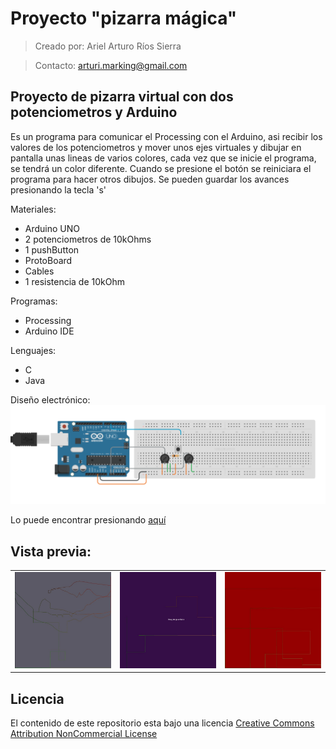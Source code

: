 # Proyecto "pizarra mágica"
>Creado por: Ariel Arturo Ríos Sierra

>Contacto: arturi.marking@gmail.com

## Proyecto de pizarra virtual con dos potenciometros y Arduino

Es un programa para comunicar el Processing con el Arduino, asi recibir los valores de los potenciometros y mover unos ejes virtuales y dibujar en pantalla unas lineas de varios colores, cada vez que se inicie el programa, se tendrá un color diferente. 
Cuando se presione el botón se reiniciara el programa para hacer otros dibujos. 
Se pueden guardar los avances presionando la tecla 's'

Materiales:
- Arduino UNO
- 2 potenciometros de 10kOhms
- 1 pushButton
- ProtoBoard
- Cables
- 1 resistencia de 10kOhm

Programas:
- Processing 
- Arduino IDE

Lenguajes:
- C
- Java

Diseño electrónico:
![alt tag](https://github.com/Deltarios/Proyecto_pizarra_magica/blob/master/raw/CircuitoElectronicoPizarra.png)

Lo puede encontrar presionando [aquí](https://circuits.io/circuits/4124746-proyecto-4-pizarra-magica)

## Vista previa:

<table>
<tr>
<td><img src=https://github.com/Deltarios/Proyecto_pizarra_magica/blob/master/raw/Ejemplo1.jpg></td>
<td><img src=https://github.com/Deltarios/Proyecto_pizarra_magica/blob/master/raw/Ejemplo2.jpg></td>
<td><img src=https://github.com/Deltarios/Proyecto_pizarra_magica/blob/master/raw/Ejemplo3.jpg></td>
</tr>
</table>

## Licencia 
El contenido de este repositorio esta bajo una licencia [Creative Commons Attribution NonCommercial License](https://creativecommons.org/licenses/by-nc/4.0/)
